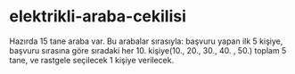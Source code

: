 # elektrikli-araba-cekilisi
Hazırda 15 tane araba var. Bu arabalar sırasıyla:  başvuru yapan ilk 5 kişiye, başvuru sırasına göre sıradaki her 10. kişiye(10., 20., 30., 40. , 50.) toplam 5 tane, ve rastgele seçilecek 1 kişiye verilecek.
